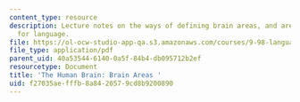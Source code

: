 ```yaml
---
content_type: resource
description: Lecture notes on the ways of defining brain areas, and areas that matter
  for language.
file: https://ol-ocw-studio-app-qa.s3.amazonaws.com/courses/9-98-language-and-mind-january-iap-2003/f27035aefffb8a8426579cd8b9200890_lecture_note_1.pdf
file_type: application/pdf
parent_uid: 40a53544-6140-0a5f-84b4-db095712b2ef
resourcetype: Document
title: 'The Human Brain: Brain Areas '
uid: f27035ae-fffb-8a84-2657-9cd8b9200890
---
```

